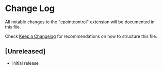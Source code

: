 # Change Log

All notable changes to the "epointcontrol" extension will be documented in this file.

Check [Keep a Changelog](http://keepachangelog.com/) for recommendations on how to structure this file.

## [Unreleased]

- Initial release